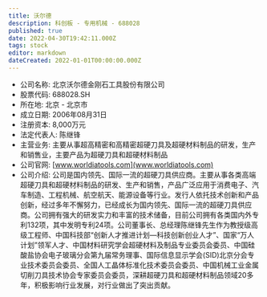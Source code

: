 ```yaml
---
title: 沃尔德
description: 科创板 - 专用机械 - 688028
published: true
date: 2022-04-30T19:42:11.000Z
tags: stock
editor: markdown
dateCreated: 2022-01-01T00:00:00.000Z
---
```


- 公司名称: 北京沃尔德金刚石工具股份有限公司
- 股票代码: 688028.SH
- 所在地: 北京 - 北京市
- 成立日期: 2006年08月31日
- 注册资本: 8,000万元
- 法定代表人: 陈继锋
- 主营业务: 主要从事超高精密和高精密超硬刀具及超硬材料制品的研发，生产和销售业，主要产品为超硬刀具和超硬材料制品
- 公司官网: [www.worldiatools.com](www.worldiatools.com)
- 公司介绍: 公司是国内领先、国际一流的超硬刀具供应商。主要从事各类高端超硬刀具和超硬材料制品的研发、生产和销售，产品广泛应用于消费电子、汽车制造、工程机械、航空航天、能源设备等行业。发行人依托技术创新和产品创新，经过多年不懈努力，已经成长为国内领先、国际一流的超硬刀具供应商。公司拥有强大的研发实力和丰富的技术储备，目前公司拥有各类国内外专利132项，其中发明专利24项。公司董事长、总经理陈继锋先生作为教授级高级工程师、中国科技部“创新人才推进计划—科技创新创业人才”、国家“万人计划”领军人才、中国材料研究学会超硬材料及制品专业委员会委员、中国硅酸盐协会电子玻璃分会第九届常务理事、国际信息显示学会(SID)北京分会专业技术委员会委员、全国人工晶体标准化技术委员会委员、中国机械工业金属切削刀具技术协会专家委员会委员，深耕超硬刀具和超硬材料制品领域20多年，积极影响行业发展，对行业做出了突出贡献。


